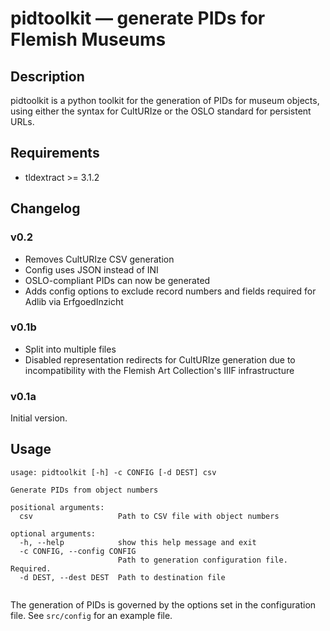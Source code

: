 pidtoolkit — generate PIDs for Flemish Museums
==============================================

## Description
pidtoolkit is a python toolkit for the generation of PIDs for museum objects, using either the syntax for CultURIze or the OSLO standard for persistent URLs.

## Requirements
- tldextract >= 3.1.2

## Changelog
### v0.2
- Removes CultURIze CSV generation
- Config uses JSON instead of INI
- OSLO-compliant PIDs can now be generated
- Adds config options to exclude record numbers and fields required for Adlib via ErfgoedInzicht

### v0.1b
- Split into multiple files
- Disabled representation redirects for CultURIze generation due to incompatibility with the Flemish Art Collection's IIIF infrastructure

### v0.1a
Initial version.

## Usage

```
usage: pidtoolkit [-h] -c CONFIG [-d DEST] csv

Generate PIDs from object numbers

positional arguments:
  csv                   Path to CSV file with object numbers

optional arguments:
  -h, --help            show this help message and exit
  -c CONFIG, --config CONFIG
                        Path to generation configuration file. Required.
  -d DEST, --dest DEST  Path to destination file


```

The generation of PIDs is governed by the options set in the configuration file. See `src/config` for an example file.
